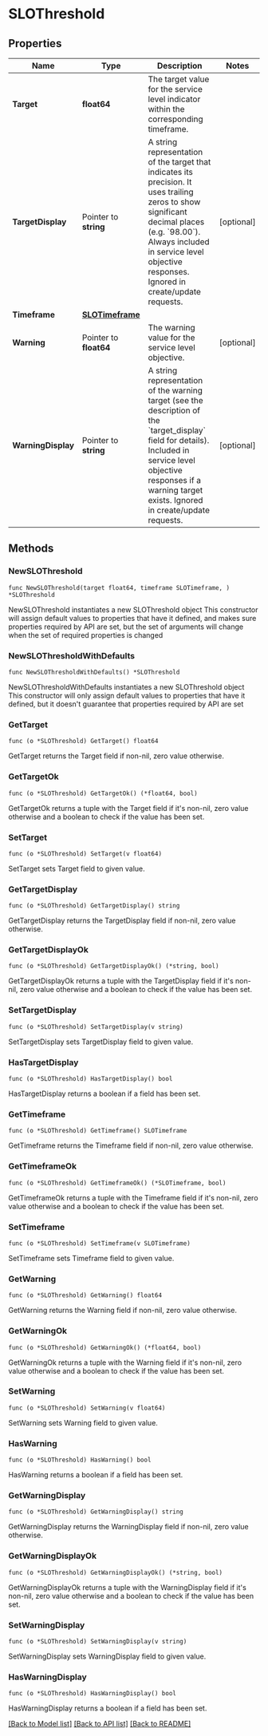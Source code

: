 # SLOThreshold

## Properties

Name | Type | Description | Notes
------------ | ------------- | ------------- | -------------
**Target** | **float64** | The target value for the service level indicator within the corresponding timeframe. | 
**TargetDisplay** | Pointer to **string** | A string representation of the target that indicates its precision. It uses trailing zeros to show significant decimal places (e.g. &#x60;98.00&#x60;).  Always included in service level objective responses. Ignored in create/update requests. | [optional] 
**Timeframe** | [**SLOTimeframe**](SLOTimeframe.md) |  | 
**Warning** | Pointer to **float64** | The warning value for the service level objective. | [optional] 
**WarningDisplay** | Pointer to **string** | A string representation of the warning target (see the description of the &#x60;target_display&#x60; field for details).  Included in service level objective responses if a warning target exists. Ignored in create/update requests. | [optional] 

## Methods

### NewSLOThreshold

`func NewSLOThreshold(target float64, timeframe SLOTimeframe, ) *SLOThreshold`

NewSLOThreshold instantiates a new SLOThreshold object
This constructor will assign default values to properties that have it defined,
and makes sure properties required by API are set, but the set of arguments
will change when the set of required properties is changed

### NewSLOThresholdWithDefaults

`func NewSLOThresholdWithDefaults() *SLOThreshold`

NewSLOThresholdWithDefaults instantiates a new SLOThreshold object
This constructor will only assign default values to properties that have it defined,
but it doesn't guarantee that properties required by API are set

### GetTarget

`func (o *SLOThreshold) GetTarget() float64`

GetTarget returns the Target field if non-nil, zero value otherwise.

### GetTargetOk

`func (o *SLOThreshold) GetTargetOk() (*float64, bool)`

GetTargetOk returns a tuple with the Target field if it's non-nil, zero value otherwise
and a boolean to check if the value has been set.

### SetTarget

`func (o *SLOThreshold) SetTarget(v float64)`

SetTarget sets Target field to given value.


### GetTargetDisplay

`func (o *SLOThreshold) GetTargetDisplay() string`

GetTargetDisplay returns the TargetDisplay field if non-nil, zero value otherwise.

### GetTargetDisplayOk

`func (o *SLOThreshold) GetTargetDisplayOk() (*string, bool)`

GetTargetDisplayOk returns a tuple with the TargetDisplay field if it's non-nil, zero value otherwise
and a boolean to check if the value has been set.

### SetTargetDisplay

`func (o *SLOThreshold) SetTargetDisplay(v string)`

SetTargetDisplay sets TargetDisplay field to given value.

### HasTargetDisplay

`func (o *SLOThreshold) HasTargetDisplay() bool`

HasTargetDisplay returns a boolean if a field has been set.

### GetTimeframe

`func (o *SLOThreshold) GetTimeframe() SLOTimeframe`

GetTimeframe returns the Timeframe field if non-nil, zero value otherwise.

### GetTimeframeOk

`func (o *SLOThreshold) GetTimeframeOk() (*SLOTimeframe, bool)`

GetTimeframeOk returns a tuple with the Timeframe field if it's non-nil, zero value otherwise
and a boolean to check if the value has been set.

### SetTimeframe

`func (o *SLOThreshold) SetTimeframe(v SLOTimeframe)`

SetTimeframe sets Timeframe field to given value.


### GetWarning

`func (o *SLOThreshold) GetWarning() float64`

GetWarning returns the Warning field if non-nil, zero value otherwise.

### GetWarningOk

`func (o *SLOThreshold) GetWarningOk() (*float64, bool)`

GetWarningOk returns a tuple with the Warning field if it's non-nil, zero value otherwise
and a boolean to check if the value has been set.

### SetWarning

`func (o *SLOThreshold) SetWarning(v float64)`

SetWarning sets Warning field to given value.

### HasWarning

`func (o *SLOThreshold) HasWarning() bool`

HasWarning returns a boolean if a field has been set.

### GetWarningDisplay

`func (o *SLOThreshold) GetWarningDisplay() string`

GetWarningDisplay returns the WarningDisplay field if non-nil, zero value otherwise.

### GetWarningDisplayOk

`func (o *SLOThreshold) GetWarningDisplayOk() (*string, bool)`

GetWarningDisplayOk returns a tuple with the WarningDisplay field if it's non-nil, zero value otherwise
and a boolean to check if the value has been set.

### SetWarningDisplay

`func (o *SLOThreshold) SetWarningDisplay(v string)`

SetWarningDisplay sets WarningDisplay field to given value.

### HasWarningDisplay

`func (o *SLOThreshold) HasWarningDisplay() bool`

HasWarningDisplay returns a boolean if a field has been set.


[[Back to Model list]](../README.md#documentation-for-models) [[Back to API list]](../README.md#documentation-for-api-endpoints) [[Back to README]](../README.md)


